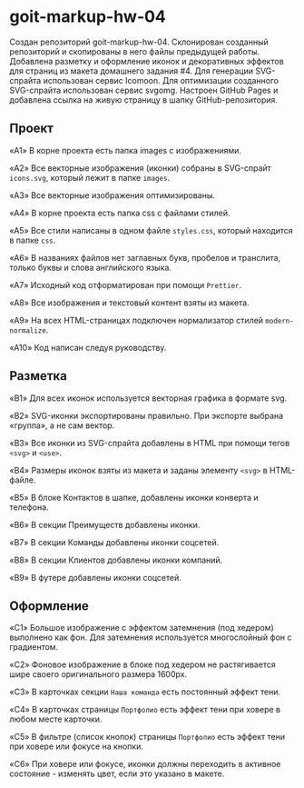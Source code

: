 # goit-markup-hw-04

Создан репозиторий goit-markup-hw-04.
Склонирован созданный репозиторий и скопированы в него файлы предыдущей работы.
Добавлена разметку и оформление иконок и декоративных эффектов для страниц из макета домашнего задания #4.
Для генерации SVG-спрайта использован сервис Icomoon.
Для оптимизации созданного SVG-спрайта использован сервис svgomg.
Настроен GitHub Pages и добавлена ссылка на живую страницу в шапку GitHub-репозитория.

## Проект

«A1» В корне проекта есть папка images с изображениями.

«A2» Все векторные изображения (иконки) собраны в SVG-спрайт `icons.svg`, который лежит в папке `images`.

«A3» Все векторные изображения оптимизированы.

«A4» В корне проекта есть папка css с файлами стилей.

«A5» Все стили написаны в одном файле `styles.css`, который находится в папке `css`.

«A6» В названиях файлов нет заглавных букв, пробелов и транслита, только буквы и слова английского языка.

«A7» Исходный код отформатирован при помощи `Prettier`.

«A8» Все изображения и текстовый контент взяты из макета.

«A9» На всех HTML-страницах подключен нормализатор стилей `modern-normalize`.

«A10» Код написан следуя руководству.

## Разметка

«B1» Для всех иконок используется векторная графика в формате svg.

«B2» SVG-иконки экспортированы правильно. При экспорте выбрана «группа», а не сам вектор.

«B3» Все иконки из SVG-спрайта добавлены в HTML при помощи тегов `<svg>` и `<use>`.

«B4» Размеры иконок взяты из макета и заданы элементу `<svg>` в HTML-файле.

«B5» В блоке Контактов в шапке, добавлены иконки конверта и телефона.

«B6» В секции Преимуществ добавлены иконки.

«B7» В секции Команды добавлены иконки соцсетей.

«B8» В секции Клиентов добавлены иконки компаний.

«B9» В футере добавлены иконки соцсетей.

## Оформление

«C1» Большое изображение с эффектом затемнения (под хедером) выполнено как фон. Для затемнения используется многослойный фон с градиентом.

«C2» Фоновое изображение в блоке под хедером не растягивается шире своего оригинального размера 1600рх.

«C3» В карточках секции `Наша команда` есть постоянный эффект тени.

«C4» В карточках страницы `Портфолио` есть эффект тени при ховере в любом месте карточки.

«C5» В фильтре (список кнопок) страницы `Портфолио` есть эффект тени при ховере или фокусе на кнопки.

«C6» При ховере или фокусе, иконки должны переходить в активное состояние - изменять цвет, если это указано в макете.
